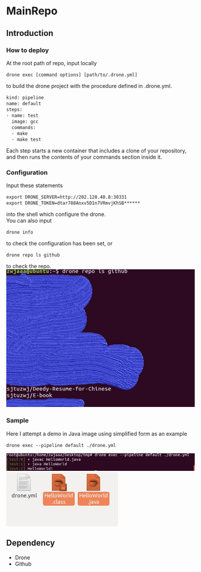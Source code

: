 # MainRepo
## Introduction
### How to deploy
At the root path of repo, input locally
```
drone exec [command options] [path/to/.drone.yml]
```
to build the drone project with the procedure defined in .drone.yml.
```
kind: pipeline
name: default
steps:
- name: test
  image: gcc
  commands:
  - make
  - make test
```
Each step starts a new container that includes a clone of your repository, and then runs the contents of your commands section inside it.
### Configuration
Input these statements 
```
export DRONE_SERVER=http://202.120.40.8:30331
export DRONE_TOKEN=dtar788Anxv5D1n7VRmvjKhSB******
```
into the shell which configure the drone.    
You can also input
```
drone info
```
to check the configuration has been set, or 
```
drone repo ls github
```
to check the repo.
![](/pic/ls.JPG "ls sample")

### Sample
Here I attempt a demo in Java image using simplified form as an example
```
drone exec --pipeline default ./drone.yml
```
![](/pic/demo.JPG "Output")
![](/pic/demores.JPG "Class file remain")
## Dependency
- Drone
- Github
